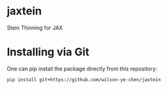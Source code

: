 # jaxtein
Stein Thinning for JAX

# Installing via Git
One can pip install the package directly from this repository:
```
pip install git+https://github.com/wilson-ye-chen/jaxtein
